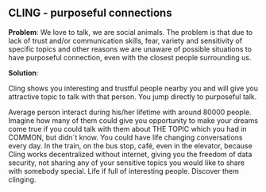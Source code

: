 ## CLING - purposeful connections


**Problem**: We love to talk, we are social animals. 
The problem is that due to lack of trust and/or communication skills, fear, 
variety and sensitivity of specific topics and other reasons we are unaware of possible 
situations to have purposeful connection, even with the closest people surrounding us.

**Solution**:

Cling shows you interesting and trustful people nearby 
you and will give you attractive topic to talk with that person. 
You jump directly to purposeful talk.

Average person interact during his/her lifetime with around 80000 people.
Imagine how many of them could give you opportunity to make your dreams come 
true if you could talk with them about THE TOPIC which you had in COMMON,
but didn´t know. You could have life changing conversations every day. 
In the train, on the bus stop, café, even in the elevator, 
because Cling works decentralized without internet, giving you the freedom of data security, 
not sharing any of your sensitive topics you would like to share with somebody special. 
Life if full of interesting people. Discover them clinging.
